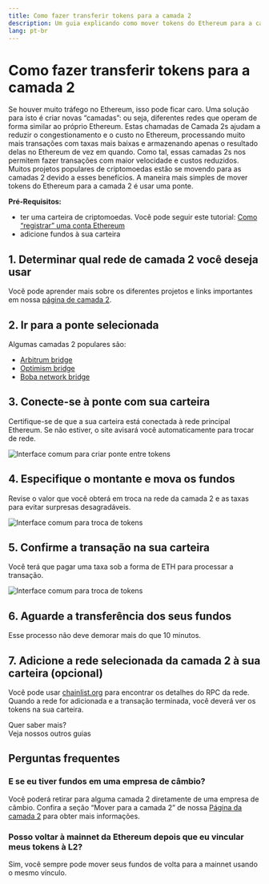 ```yaml
---
title: Como fazer transferir tokens para a camada 2
description: Um guia explicando como mover tokens do Ethereum para a camada 2 usando uma ponte.
lang: pt-br
---
```


# Como fazer transferir tokens para a camada 2

Se houver muito tráfego no Ethereum, isso pode ficar caro. Uma solução para isto é criar novas “camadas”: ou seja, diferentes redes que operam de forma similar ao próprio Ethereum. Estas chamadas de Camada 2s ajudam a reduzir o congestionamento e o custo no Ethereum, processando muito mais transações com taxas mais baixas e armazenando apenas o resultado delas no Ethereum de vez em quando. Como tal, essas camadas 2s nos permitem fazer transações com maior velocidade e custos reduzidos. Muitos projetos populares de criptomoedas estão se movendo para as camadas 2 devido a esses benefícios. A maneira mais simples de mover tokens do Ethereum para a camada 2 é usar uma ponte.

**Pré-Requisitos:**

- ter uma carteira de criptomoedas. Você pode seguir este tutorial: [Como “registrar” uma conta Ethereum](/guides/how-to-create-an-ethereum-account/)
- adicione fundos à sua carteira

## 1. Determinar qual rede de camada 2 você deseja usar

Você pode aprender mais sobre os diferentes projetos e links importantes em nossa [página de camada 2](/layer-2/).

## 2. Ir para a ponte selecionada

Algumas camadas 2 populares são:

- [Arbitrum bridge](https://bridge.arbitrum.io/?l2ChainId=42161)
- [Optimism bridge](https://app.optimism.io/bridge/deposit)
- [Boba network bridge](https://gateway.boba.network/)

## 3. Conecte-se à ponte com sua carteira

Certifique-se de que a sua carteira está conectada à rede principal Ethereum. Se não estiver, o site avisará você automaticamente para trocar de rede.

![Interface comum para criar ponte entre tokens](./bridge1.png)

## 4. Especifique o montante e mova os fundos

Revise o valor que você obterá em troca na rede da camada 2 e as taxas para evitar surpresas desagradáveis.

![Interface comum para troca de tokens](./bridge2.png)

## 5. Confirme a transação na sua carteira

Você terá que pagar uma taxa sob a forma de ETH para processar a transação.

![Interface comum para troca de tokens](./bridge3.png)

## 6. Aguarde a transferência dos seus fundos

Esse processo não deve demorar mais do que 10 minutos.

## 7. Adicione a rede selecionada da camada 2 à sua carteira (opcional)

Você pode usar [chainlist.org](http://chainlist.org) para encontrar os detalhes do RPC da rede. Quando a rede for adicionada e a transação terminada, você deverá ver os tokens na sua carteira.
<br />

<InfoBanner shouldSpaceBetween emoji=":eyes:">
  <div>Quer saber mais?</div>
  <ButtonLink href="/guides/">
    Veja nossos outros guias
  </ButtonLink>
</InfoBanner>

## Perguntas frequentes

### E se eu tiver fundos em uma empresa de câmbio?

Você poderá retirar para alguma camada 2 diretamente de uma empresa de câmbio. Confira a seção “Mover para a camada 2” de nossa [Página da camada 2](/layer-2/) para obter mais informações.

### Posso voltar à mainnet da Ethereum depois que eu vincular meus tokens à L2?

Sim, você sempre pode mover seus fundos de volta para a mainnet usando o mesmo vínculo.
